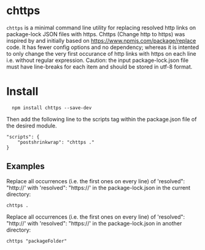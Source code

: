 # chttps
`chttps` is a minimal command line utility for replacing resolved http links on package-lock JSON files with https.
Chttps (Change http to https) was inspired by and initially based on https://www.npmjs.com/package/replace code. It has fewer config options and no dependency; whereas it is intented to only change the very first occurance of http links with https on each line i.e. without regular expression.
Caution: the input package-lock.json file must have line-breaks for each item and should be stored in utf-8 format.

# Install
```
  npm install chttps --save-dev
```
Then add the following line to the scripts tag within the package.json file of the desired module.
```
"scripts": {
	"postshrinkwrap": "chttps ."
}
```

## Examples

Replace all occurrences (i.e. the first ones on every line) of 'resolved": "http://' with 'resolved": "https://' in the package-lock.json in the current directory:

```
chttps .
```

Replace all occurrences (i.e. the first ones on every line) of 'resolved": "http://' with 'resolved": "https://' in the package-lock.json in another directory:

```
chttps "packageFolder"
```
